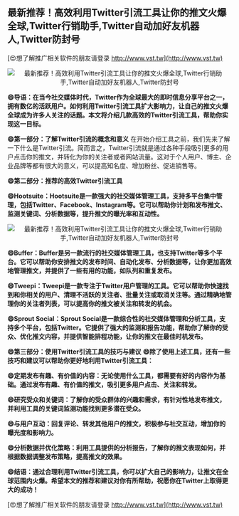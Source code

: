 ## **最新推荐！高效利用Twitter引流工具让你的推文火爆全球,Twitter行销助手,Twitter自动加好友机器人,Twitter防封号**

[😍想了解推广相关软件的朋友请登录 http://www.vst.tw](http://www.vst.tw)

 <center><img src="https://vst.tw/MP4/tuiguang/png/3.png" alt="最新推荐！高效利用Twitter引流工具让你的推文火爆全球,Twitter行销助手,Twitter自动加好友机器人,Twitter防封号"></center>

**😄导语：在当今社交媒体时代，Twitter作为全球最大的即时信息分享平台之一，拥有数亿的活跃用户。如何利用Twitter引流工具扩大影响力，让自己的推文火爆全球成为许多人关注的话题。本文将介绍几款高效的Twitter引流工具，帮助你实现这一目标。**

**😄第一部分：了解Twitter引流的概念和意义**
在开始介绍工具之前，我们先来了解一下什么是Twitter引流。简而言之，Twitter引流就是通过各种手段吸引更多的用户点击你的推文，并转化为你的关注者或者网站流量。这对于个人用户、博主、企业品牌等都有很大的意义，可以提高知名度、增加粉丝、促进销售等。

**😄第二部分：推荐的高效Twitter引流工具**

**😄Hootsuite：Hootsuite是一款强大的社交媒体管理工具，支持多平台集中管理，包括Twitter、Facebook、Instagram等。它可以帮助你计划和发布推文、监测关键词、分析数据等，提升推文的曝光率和互动性。**

 <center><img src="https://vst.tw/MP4/tuiguang/png/1.png" alt="最新推荐！高效利用Twitter引流工具让你的推文火爆全球,Twitter行销助手,Twitter自动加好友机器人,Twitter防封号"></center>

**😄Buffer：Buffer是另一款流行的社交媒体管理工具，也支持Twitter等多个平台。它可以帮助你安排推文的发布时间、自动化发布、分析数据等，让你更加高效地管理推文，并提供了一些有用的功能，如队列和重复发布。**

**😄Tweepi：Tweepi是一款专注于Twitter用户管理的工具。它可以帮助你快速找到和你相关的用户、清理不活跃的关注者、批量关注或取消关注等。通过精确地管理你的关注者列表，可以提高你的推文被关注和转发的机会。**

**😄Sprout Social：Sprout Social是一款综合性的社交媒体管理和分析工具，支持多个平台，包括Twitter。它提供了强大的监测和报告功能，帮助你了解你的受众、优化推文内容，并提供智能排程功能，让你的推文在最佳时机发布。**

**😄第三部分：使用Twitter引流工具的技巧与建议**
**😄除了使用上述工具，还有一些技巧和建议可以帮助你更好地利用Twitter引流工具：**

**😄定期发布有趣、有价值的内容：无论使用什么工具，都需要有好的内容作为基础。通过发布有趣、有价值的推文，吸引更多用户点击、关注和转发。**

**😄研究受众和关键词：了解你的受众群体的兴趣和需求，有针对性地发布推文，并利用工具的关键词监测功能找到更多潜在受众。**

**😄与用户互动：回复评论、转发其他用户的推文，积极参与社交互动，增加你的曝光度和影响力。**

**😄分析数据并优化策略：利用工具提供的分析报告，了解你的推文表现如何，并根据数据调整发布策略，提高推文的效果。**

**😄结语：通过合理利用Twitter引流工具，你可以扩大自己的影响力，让推文在全球范围内火爆。希望本文的推荐和建议对你有所帮助，祝愿你在Twitter上取得更大的成功！**

[😍想了解推广相关软件的朋友请登录 http://www.vst.tw](http://www.vst.tw)



